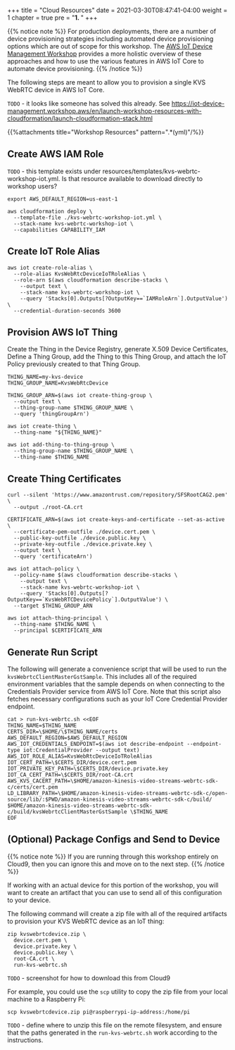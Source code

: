 +++
title = "Cloud Resources"
date = 2021-03-30T08:47:41-04:00
weight = 1
chapter = true
pre = "<b>1. </b>"
+++

{{% notice note %}}
For production deployments, there are a number of device provisioning strategies including automated device provisioning options which are out of scope for this workshop. The [AWS IoT Device Management Workshop](https://iot-device-management.workshop.aws/en/) provides a more holistic overview of these approaches and how to use the various features in AWS IoT Core to automate device provisioning.
{{% /notice %}}

The following steps are meant to allow you to provision a single KVS WebRTC device in AWS IoT Core.


`TODO` - it looks like someone has solved this already. See https://iot-device-management.workshop.aws/en/launch-workshop-resources-with-cloudformation/launch-cloudformation-stack.html

{{%attachments title="Workshop Resources" pattern=".*(yml)"/%}}

## Create AWS IAM Role

`TODO` - this template exists under resources/templates/kvs-webrtc-workshop-iot.yml. Is that resource available to download directly to workshop users?

```
export AWS_DEFAULT_REGION=us-east-1

aws cloudformation deploy \
  --template-file ./kvs-webrtc-workshop-iot.yml \
  --stack-name kvs-webrtc-workshop-iot \
  --capabilities CAPABILITY_IAM
```

## Create IoT Role Alias

```
aws iot create-role-alias \
  --role-alias KvsWebRtcDeviceIoTRoleAlias \
  --role-arn $(aws cloudformation describe-stacks \
    --output text \
    --stack-name kvs-webrtc-workshop-iot \
    --query 'Stacks[0].Outputs[?OutputKey==`IAMRoleArn`].OutputValue') \
  --credential-duration-seconds 3600
```

## Provision AWS IoT Thing

Create the Thing in the Device Registry, generate X.509 Device Certificates, Define a Thing Group, add the Thing to this Thing Group, and attach the IoT Policy previously created to that Thing Group.

```
THING_NAME=my-kvs-device
THING_GROUP_NAME=KvsWebRtcDevice

THING_GROUP_ARN=$(aws iot create-thing-group \
  --output text \
  --thing-group-name $THING_GROUP_NAME \
  --query 'thingGroupArn')

aws iot create-thing \
  --thing-name "${THING_NAME}"

aws iot add-thing-to-thing-group \
  --thing-group-name $THING_GROUP_NAME \
  --thing-name $THING_NAME
```

## Create Thing Certificates

```
curl --silent 'https://www.amazontrust.com/repository/SFSRootCAG2.pem' \
  --output ./root-CA.crt

CERTIFICATE_ARN=$(aws iot create-keys-and-certificate --set-as-active \
  --certificate-pem-outfile ./device.cert.pem \
  --public-key-outfile ./device.public.key \
  --private-key-outfile ./device.private.key \
  --output text \
  --query 'certificateArn')

aws iot attach-policy \
  --policy-name $(aws cloudformation describe-stacks \
    --output text \
    --stack-name kvs-webrtc-workshop-iot \
    --query 'Stacks[0].Outputs[?OutputKey==`KvsWebRTCDevicePolicy`].OutputValue') \
  --target $THING_GROUP_ARN

aws iot attach-thing-principal \
  --thing-name $THING_NAME \
  --principal $CERTIFICATE_ARN
```

## Generate Run Script

The following will generate a convenience script that will be used to run the `kvsWebrtcClientMasterGstSample`. This includes all of the required environment variables that the sample depends on when connecting to the Credentials Provider service from AWS IoT Core. Note that this script also fetches necessary configurations such as your IoT Core Credential Provider endpoint.

```
cat > run-kvs-webrtc.sh <<EOF
THING_NAME=$THING_NAME
CERTS_DIR=\$HOME/\$THING_NAME/certs
AWS_DEFAULT_REGION=$AWS_DEFAULT_REGION
AWS_IOT_CREDENTIALS_ENDPOINT=$(aws iot describe-endpoint --endpoint-type iot:CredentialProvider --output text)
AWS_IOT_ROLE_ALIAS=KvsWebRtcDeviceIoTRoleAlias
IOT_CERT_PATH=\$CERTS_DIR/device.cert.pem
IOT_PRIVATE_KEY_PATH=\$CERTS_DIR/device.private.key
IOT_CA_CERT_PATH=\$CERTS_DIR/root-CA.crt
AWS_KVS_CACERT_PATH=\$HOME/amazon-kinesis-video-streams-webrtc-sdk-c/certs/cert.pem
LD_LIBRARY_PATH=\$HOME/amazon-kinesis-video-streams-webrtc-sdk-c/open-source/lib/:$PWD/amazon-kinesis-video-streams-webrtc-sdk-c/build/
$HOME/amazon-kinesis-video-streams-webrtc-sdk-c/build/kvsWebrtcClientMasterGstSample \$THING_NAME
EOF
```

## (Optional) Package Configs and Send to Device

{{% notice note %}}
If you are running through this workshop entirely on Cloud9, then you can ignore this and move on to the next step.
{{% /notice %}}


If working with an actual device for this portion of the workshop, you will want to create an artifact that you can use to send all of this configuration to your device.

The following command will create a zip file with all of the required artifacts to provision your KVS WebRTC device as an IoT thing:
```
zip kvswebrtcdevice.zip \
  device.cert.pem \
  device.private.key \
  device.public.key \
  root-CA.crt \
  run-kvs-webrtc.sh
```

`TODO` - screenshot for how to download this from Cloud9


For example, you could use the `scp` utility to copy the zip file from your local machine to a Raspberry Pi:
```
scp kvswebrtcdevice.zip pi@raspberrypi-ip-address:/home/pi
```

`TODO` - define where to unzip this file on the remote filesystem, and ensure that the paths generated in the `run-kvs-webrtc.sh` work according to the instructions.

